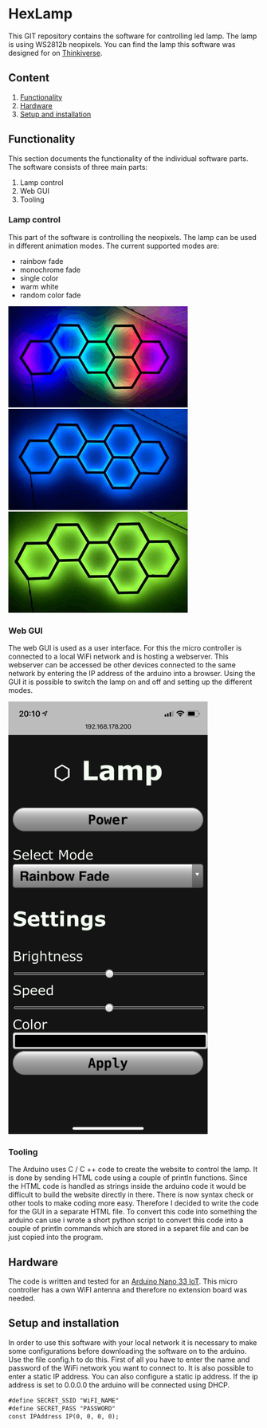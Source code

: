 # HexLamp
This GIT repository contains the software for controlling led lamp.
The lamp is using WS2812b neopixels.
You can find the lamp this software was designed for on [Thinkiverse](https://www.thingiverse.com/thing:4759920 "HexLamp").

## Content
1. [Functionality](##functionality "Functionality")
2. [Hardware](##hardware "Hardware")
3. [Setup and installation](##setup-and-installation "Setup and installation")

## Functionality
This section documents the functionality of the individual software parts.
The software consists of three main parts:
1. Lamp control
2. Web GUI
3. Tooling

### Lamp control
This part of the software is controlling the neopixels.
The lamp can be used in different animation modes.
The current supported modes are:
* rainbow fade
* monochrome fade
* single color
* warm white
* random color fade

![rainbow fade](Images/Rainbow.gif "Rainbow fade")
![monochrome fade](Images/Fade.gif "Monochrome fade")
![random color fade](Images/Random.gif "Random Color Fade")

### Web GUI
The web GUI is used as a user interface.
For this the micro controller is connected to a local WiFi network and is hosting a webserver.
This webserver can be accessed be other devices connected to the same network by entering the IP address of the arduino into a browser.
Using the GUI it is possible to switch the lamp on and off and setting up the different modes.

<img src="Images/GUI.png" alt="drawing" width="400"/>

### Tooling
The Arduino uses C / C ++ code to create the website to control the lamp. It is done by sending HTML code using a couple of println functions. Since the HTML code is handled as strings inside the arduino code it would be difficult to build the website directly in there. There is now syntax check or other tools to make coding more easy. Therefore I decided to write the code for the GUI in a separate HTML file. To convert this code into something the arduino can use i wrote a short python script to convert this code into a couple of println commands which are stored in a separet file and can be just copied into the program.

## Hardware
The code is written and tested for an [Arduino Nano 33 IoT](https://store.arduino.cc/arduino-nano-33-iot "store.arduino.cc"). This micro controller has a own WiFI antenna and therefore no extension board was needed.

## Setup and installation
In order to use this software with your local network it is necessary to make some configurations before downloading the software on to the arduino. Use the file config.h to do this. First of all you have to enter the name and password of the WiFi network you want to connect to. It is also possible to enter a static IP address. You can also configure a static ip address. If the ip address is set to 0.0.0.0 the arduino will be connected using DHCP.

    #define SECRET_SSID "WiFI_NAME"
    #define SECRET_PASS "PASSWORD"
    const IPAddress IP(0, 0, 0, 0);